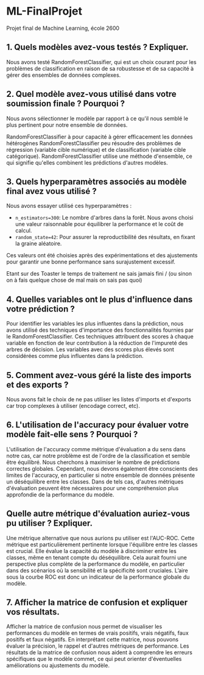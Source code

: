 # ML-FinalProjet
Projet final de Machine Learning, école 2600

## 1. Quels modèles avez-vous testés ? Expliquer.

Nous avons testé RandomForestClassifier, qui est un choix courant pour les problèmes de classification en raison de sa robustesse et de sa capacité à gérer des ensembles de données complexes. 

## 2. Quel modèle avez-vous utilisé dans votre soumission finale ? Pourquoi ?

Nous avons sélectionner le modèle par rapport à ce qu'il nous semblé le plus pertinent pour notre ensemble de données.

RandomForestClassifier à pour capacité à gérer efficacement les données hétérogènes
RandomForestClassifier peu résoudre des problèmes de régression (variable cible numérique) et de classification (variable cible catégorique). 
RandomForestClassifier utilise une méthode d'ensemble, ce qui signifie qu'elles combinent les prédictions d'autres modèles.

## 3. Quels hyperparamètres associés au modèle final avez vous utilisé ?

Nous avons essayer utilisé ces hyperparamètres :

- `n_estimators=300`: Le nombre d'arbres dans la forêt. Nous avons choisi une valeur raisonnable pour équilibrer la performance et le coût de calcul.
- `random_state=42`: Pour assurer la reproductibilité des résultats, en fixant la graine aléatoire.

Ces valeurs ont été choisies après des expérimentations et des ajustements pour garantir une bonne performance sans surajustement excessif.

Etant sur des Toaster le temps de traitement ne sais jamais fini / (ou sinon on à fais quelque chose de mal mais on sais pas quoi)

## 4. Quelles variables ont le plus d'influence dans votre prédiction ?

Pour identifier les variables les plus influentes dans la prédiction, nous avons utilisé des techniques d'importance des fonctionnalités fournies par le RandomForestClassifier. Ces techniques attribuent des scores à chaque variable en fonction de leur contribution à la réduction de l'impureté des arbres de décision. Les variables avec des scores plus élevés sont considérées comme plus influentes dans la prédiction.

## 5. Comment avez-vous géré la liste des imports et des exports ?

Nous avons fait le choix de ne pas utiliser les listes d'imports et d'exports car trop complexes à utiliser (encodage correct, etc).

## 6. L'utilisation de l'accuracy pour évaluer votre modèle fait-elle sens ? Pourquoi ?

L'utilisation de l'accuracy comme métrique d'évaluation a du sens dans notre cas, car notre problème est de l'ordre de la classification et semble être équilibré. Nous cherchons à maximiser le nombre de prédictions correctes globales. Cependant, nous devons également être conscients des limites de l'accuracy, en particulier si notre ensemble de données présente un déséquilibre entre les classes. Dans de tels cas, d'autres métriques d'évaluation peuvent être nécessaires pour une compréhension plus approfondie de la performance du modèle.

##    Quelle autre métrique d'évaluation auriez-vous pu utiliser ? Expliquer.

Une métrique alternative que nous aurions pu utiliser est l'AUC-ROC. Cette métrique est particulièrement pertinente lorsque l'équilibre entre les classes est crucial. Elle évalue la capacité du modèle à discriminer entre les classes, même en tenant compte du déséquilibre. Cela aurait fourni une perspective plus complète de la performance du modèle, en particulier dans des scénarios où la sensibilité et la spécificité sont cruciales.
L’aire sous la courbe ROC est donc un indicateur de la performance globale du modèle.

## 7. Afficher la matrice de confusion et expliquer vos résultats.

Afficher la matrice de confusion nous permet de visualiser les performances du modèle en termes de vrais positifs, vrais négatifs, faux positifs et faux négatifs. En interprétant cette matrice, nous pouvons évaluer la précision, le rappel et d'autres métriques de performance. Les résultats de la matrice de confusion nous aident à comprendre les erreurs spécifiques que le modèle commet, ce qui peut orienter d'éventuelles améliorations ou ajustements du modèle.
